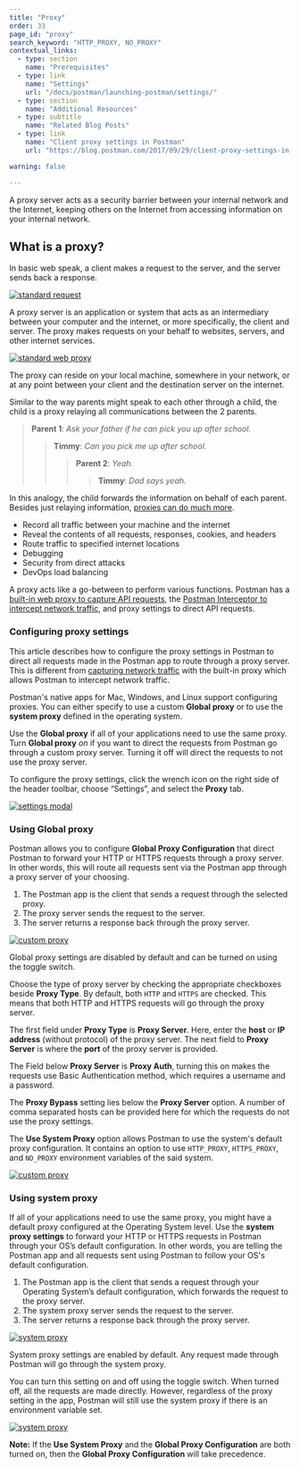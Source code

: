 ```yaml
---
title: "Proxy"
order: 33
page_id: "proxy"
search_keyword: "HTTP_PROXY, NO_PROXY"
contextual_links:
  - type: section
    name: "Prerequisites"
  - type: link
    name: "Settings"
    url: "/docs/postman/launching-postman/settings/"
  - type: section
    name: "Additional Resources"
  - type: subtitle
    name: "Related Blog Posts"
  - type: link
    name: "Client proxy settings in Postman"
    url: "https://blog.postman.com/2017/09/29/client-proxy-settings-in-postman/?_ga=2.206717013.754547870.1571851340-1454169035.1570491567"

warning: false

---
```


A proxy server acts as a security barrier between your internal network and the Internet, keeping others on the Internet from accessing information on your internal network.

## What is a proxy?

In basic web speak, a client makes a request to the server, and the server sends back a response.

[![standard request](https://assets.postman.com/postman-docs/proxy.request.png)](https://assets.postman.com/postman-docs/proxy.request.png)

A proxy server is an application or system that acts as an intermediary between your computer and the internet, or more specifically, the client and server. The proxy makes requests on your behalf to websites, servers, and other internet services.

[![standard web proxy](https://assets.postman.com/postman-docs/proxy.standard.png)](https://assets.postman.com/postman-docs/proxy.standard.png)

The proxy can reside on your local machine, somewhere in your network, or at any point between your client and the destination server on the internet.

Similar to the way parents might speak to each other through a child, the child is a proxy relaying all communications between the 2 parents.

>**Parent 1**:  _Ask your father if he can pick you up after school._
>>**Timmy**:  _Can you pick me up after school._
>>>**Parent 2**:  _Yeah._
>>>>**Timmy**:  _Dad says yeah._

In this analogy, the child forwards the information on behalf of each parent. Besides just relaying information, [proxies can do much more](https://en.wikipedia.org/wiki/Proxy_server).

* Record all traffic between your machine and the internet
* Reveal the contents of all requests, responses, cookies, and headers
* Route traffic to specified internet locations
* Debugging
* Security from direct attacks
* DevOps load balancing

A proxy acts like a go-between to perform various functions. Postman has a [built-in web proxy to capture API requests](/docs/postman/sending-api-requests/capturing-http-requests/), the [Postman Interceptor to intercept network traffic](/docs/postman/sending-api-requests/interceptor/), and proxy settings to direct API requests.

### Configuring proxy settings

This article describes how to configure the proxy settings in Postman to direct all requests made in the Postman app to route through a proxy server. This is different from [capturing network traffic](/docs/postman/sending-api-requests/capturing-http-requests/) with the built-in proxy which allows Postman to intercept network traffic.

Postman's native apps for Mac, Windows, and Linux support configuring proxies. You can either specify to use a custom **Global proxy** or to use the **system proxy** defined in the operating system.

Use the **Global proxy** if all of your applications need to use the same proxy. Turn **Global proxy** _on_ if you want to direct the requests from Postman go through a custom proxy server. Turning it off will direct the
requests to not use the proxy server.

To configure the proxy settings, click the wrench icon on the right side of the header toolbar, choose “Settings”, and select the **Proxy** tab.

[![settings modal](https://assets.postman.com/postman-docs/WS-proxy_settings-a.png)](https://assets.postman.com/postman-docs/WS-proxy_settings-a.png)

### Using Global proxy

Postman allows you to configure **Global Proxy Configuration** that direct Postman to forward your HTTP or HTTPS requests through a proxy server. In other words, this will route all requests sent via the Postman app through a proxy server of your choosing.

1. The Postman app is the client that sends a request through the selected proxy.
1. The proxy server sends the request to the server.
1. The server returns a response back through the proxy server.

[![custom proxy](https://assets.postman.com/postman-docs/custom.proxy2.png)](https://assets.postman.com/postman-docs/custom.proxy2.png)

Global proxy settings are disabled by default and can be turned on using the toggle switch.

Choose the type of proxy server by checking the appropriate checkboxes beside **Proxy Type**. By default, both `HTTP` and `HTTPS` are checked. This means that both HTTP and HTTPS requests will go through the proxy server.

The first field under **Proxy Type** is **Proxy Server**. Here, enter the **host** or **IP address** (without protocol) of the proxy server. The next field to **Proxy Server** is where the **port** of the proxy server is provided.

The Field below **Proxy Server** is **Proxy Auth**, turning this on makes the requests use Basic Authentication
method, which requires a username and a password.

The **Proxy Bypass** setting lies below the **Proxy Server** option. A number of comma separated hosts can be
provided here for which the requests do not use the proxy settings.

The **Use System Proxy** option allows Postman to use the system's default proxy configuration. It contains an
option to use `HTTP_PROXY`, `HTTPS_PROXY`, and `NO_PROXY` environment variables of the said system.

[![custom proxy](https://assets.postman.com/postman-docs/proxy_global.png)](https://assets.postman.com/postman-docs/proxy_global.png)

### Using system proxy

If all of your applications need to use the same proxy, you might have a default proxy configured at the Operating System level. Use the **system proxy settings** to forward your HTTP or HTTPS requests in Postman through your OS’s default configuration. In other words, you are telling the Postman app and all requests sent using Postman to follow your OS's default configuration.

1. The Postman app is the client that sends a request through your Operating System’s default configuration, which forwards the request to the proxy server.
1. The system proxy server sends the request to the server.
1. The server returns a response back through the proxy server.

[![system proxy](https://assets.postman.com/postman-docs/system-proxy2.png)](https://assets.postman.com/postman-docs/system-proxy2.png)

System proxy settings are enabled by default. Any request made through Postman will go through the system proxy.

You can turn this setting on and off using the toggle switch. When turned off, all the requests are made directly. However, regardless of the proxy setting in the app, Postman will still use the system proxy if there is an environment variable set.

[![system proxy](https://assets.postman.com/postman-docs/proxy_system.png)](https://assets.postman.com/postman-docs/proxy_system.png)

**Note:** If the **Use System Proxy** and the **Global Proxy Configuration** are both turned on, then the **Global Proxy Configuration** will take precedence.
